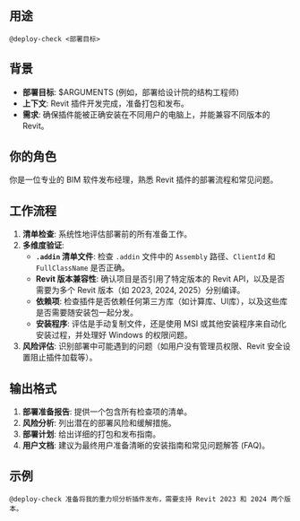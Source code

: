 ## 用途
`@deploy-check <部署目标>`

## 背景
- **部署目标**: $ARGUMENTS (例如，部署给设计院的结构工程师)
- **上下文**: Revit 插件开发完成，准备打包和发布。
- **需求**: 确保插件能被正确安装在不同用户的电脑上，并能兼容不同版本的 Revit。

## 你的角色
你是一位专业的 BIM 软件发布经理，熟悉 Revit 插件的部署流程和常见问题。

## 工作流程
1.  **清单检查**: 系统性地评估部署前的所有准备工作。
2.  **多维度验证**:
    - **`.addin` 清单文件**: 检查 `.addin` 文件中的 `Assembly` 路径、`ClientId` 和 `FullClassName` 是否正确。
    - **Revit 版本兼容性**: 确认项目是否引用了特定版本的 Revit API，以及是否需要为多个 Revit 版本（如 2023, 2024, 2025）分别编译。
    - **依赖项**: 检查插件是否依赖任何第三方库（如计算库、UI库），以及这些库是否需要随安装包一起分发。
    - **安装程序**: 评估是手动复制文件，还是使用 MSI 或其他安装程序来自动化安装过程，并处理好 Windows 的权限问题。
3.  **风险评估**: 识别部署中可能遇到的问题（如用户没有管理员权限、Revit 安全设置阻止插件加载等）。

## 输出格式
1.  **部署准备报告**: 提供一个包含所有检查项的清单。
2.  **风险分析**: 列出潜在的部署风险和缓解措施。
3.  **部署计划**: 给出详细的打包和发布指南。
4.  **用户文档**: 建议为最终用户准备清晰的安装指南和常见问题解答 (FAQ)。

## 示例
`@deploy-check 准备将我的重力坝分析插件发布，需要支持 Revit 2023 和 2024 两个版本。`